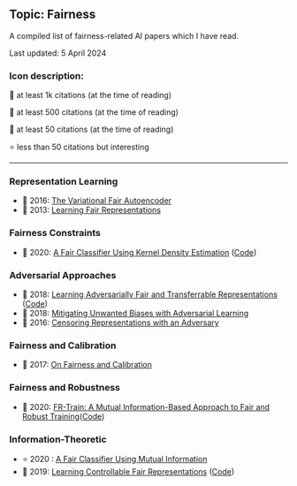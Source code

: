 ## Topic: Fairness

A compiled list of fairness-related AI papers which I have read.

Last updated: 5 April 2024

### Icon description:

🥇 at least 1k citations (at the time of reading)

🥈 at least 500 citations (at the time of reading)

🥉 at least 50 citations (at the time of reading)

⭐ less than 50 citations but interesting

----

### Representation Learning

* 🥈 2016: [The Variational Fair Autoencoder](https://arxiv.org/abs/1511.00830)
* 🥇 2013: [Learning Fair Representations](https://proceedings.mlr.press/v28/zemel13.html)

### Fairness Constraints

* 🥉 2020: [A Fair Classifier Using Kernel Density Estimation](https://proceedings.neurips.cc/paper_files/paper/2020/file/ac3870fcad1cfc367825cda0101eee62-Paper.pdf) ([Code](https://proceedings.neurips.cc/paper_files/paper/2020/file/ac3870fcad1cfc367825cda0101eee62-Supplemental.zip))

### Adversarial Approaches

* 🥈 2018: [Learning Adversarially Fair and Transferrable Representations](https://arxiv.org/abs/1802.06309) ([Code](https://github.com/VectorInstitute/laftr))
* 🥇 2018: [Mitigating Unwanted Biases with Adversarial Learning](https://arxiv.org/pdf/1801.07593.pdf)
* 🥈 2016: [Censoring Representations with an Adversary](https://arxiv.org/abs/1511.05897)

### Fairness and Calibration

* 🥈 2017: [On Fairness and Calibration](https://arxiv.org/abs/1709.02012)

### Fairness and Robustness

* 🥉 2020: [FR-Train: A Mutual Information-Based Approach to Fair and Robust Training](https://proceedings.mlr.press/v119/roh20a.html)([Code](https://github.com/yuji-roh/fr-train))

### Information-Theoretic

* ⭐ 2020 : [A Fair Classifier Using Mutual Information](http://csuh.kaist.ac.kr/Conf_Suh_fairness_ISIT.pdf)
* 🥉 2019: [Learning Controllable Fair Representations](https://arxiv.org/abs/1812.04218) ([Code](https://github.com/ermongroup/lag-fairness))